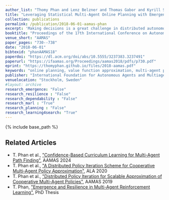 ```yaml
---
author_list: "Thomy Phan and Lenz Belzner and Thomas Gabor and Kyrill Schmid"
title: "Leveraging Statistical Multi-Agent Online Planning with Emergent Value Function Approximation"
collection: publications
permalink: /publication/2018-06-01-aamas-phan
excerpt: 'Making decisions is a great challenge in distributed autonomous environments due to enormous state spaces and uncertainty. Many online planning algorithms rely on statistical sampling to avoid searching the whole state space, while still being able to make acceptable decisions. However, planning often has to be performed under strict computational constraints making online planning in multi-agent systems highly limited, which could lead to poor system performance, especially in stochastic domains. In this paper, we propose Emergent Value function Approximation for Distributed Environments (EVADE), an approach to integrate global experience into multi-agent online planning in stochastic domains to consider global effects during local planning. For this purpose, a value function is approximated online based on the emergent system behaviour by using methods of reinforcement learning. We empirically evaluated EVADE with two statistical multi-agent online planning algorithms in a highly complex and stochastic smart factory environment, where multiple agents need to process various items at a shared set of machines. Our experiments show that EVADE can effectively improve the performance of multi-agent online planning while offering efficiency w.r.t. the breadth and depth of the planning process.'
booktitle: "Proceedings of the 17th International Conference on Autonomous Agents and MultiAgent Systems"
venue_short: "AAMAS"
paper_pages: "730--738"
date: "2018-06-01"
bibtexid: "phanAAMAS18"
paperdoi: "https://dl.acm.org/doi/abs/10.5555/3237383.3237491"
paperurl: "https://ifaamas.org/Proceedings/aamas2018/pdfs/p730.pdf"
eprint: "https://thomyphan.github.io/files/2018-aamas.pdf"
keywords: "online planning, value function approximation, multi-agent planning"
publisher: "International Foundation for Autonomous Agents and Multiagent Systems"
venuelocation: "Stockholm, Sweden"
#layout: archive
research_emergence: "False"
research_resilience : "False"
research_dependability : "False"
research_marl : "True"
research_planning : "False"
research_learning4search: "True"
---
```


{% include base_path %}

## Related Articles
- T. Phan et al., ["Confidence-Based Curriculum Learning for Multi-Agent Path Finding"](https://thomyphan.github.io/publication/2024-05-01-aamas-phan), AAMAS 2024
- T. Phan et al., ["A Distributed Policy Iteration Scheme for Cooperative Multi-Agent Policy Approximation"](https://thomyphan.github.io/publication/2020-05-01-ala-phan), ALA 2020
- T. Phan et al., ["Distributed Policy Iteration for Scalable Approximation of Cooperative Multi-Agent Policies"](https://thomyphan.github.io/publication/2019-05-01-aamas-phan), AAMAS 2019
- T. Phan, ["Emergence and Resilience in Multi-Agent Reinforcement Learning"](https://thomyphan.github.io/publication/2023-06-26-phd-thesis-phan), PhD Thesis
